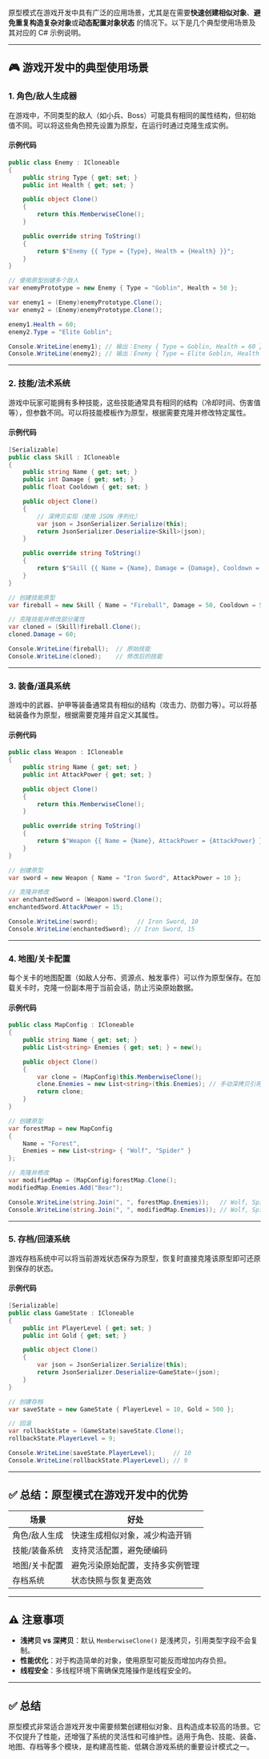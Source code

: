 原型模式在游戏开发中具有广泛的应用场景，尤其是在需要**快速创建相似对象**、**避免重复构造复杂对象**或**动态配置对象状态**
的情况下。以下是几个典型使用场景及其对应的 C# 示例说明。

---

## 🎮 游戏开发中的典型使用场景

### 1. **角色/敌人生成器**

在游戏中，不同类型的敌人（如小兵、Boss）可能具有相同的属性结构，但初始值不同。可以将这些角色预先设置为原型，在运行时通过克隆生成实例。

#### 示例代码

```csharp
public class Enemy : ICloneable
{
    public string Type { get; set; }
    public int Health { get; set; }

    public object Clone()
    {
        return this.MemberwiseClone();
    }

    public override string ToString()
    {
        return $"Enemy {{ Type = {Type}, Health = {Health} }}";
    }
}

// 使用原型创建多个敌人
var enemyPrototype = new Enemy { Type = "Goblin", Health = 50 };

var enemy1 = (Enemy)enemyPrototype.Clone();
var enemy2 = (Enemy)enemyPrototype.Clone();

enemy1.Health = 60;
enemy2.Type = "Elite Goblin";

Console.WriteLine(enemy1); // 输出：Enemy { Type = Goblin, Health = 60 }
Console.WriteLine(enemy2); // 输出：Enemy { Type = Elite Goblin, Health = 50 }
```

---

### 2. **技能/法术系统**

游戏中玩家可能拥有多种技能，这些技能通常具有相同的结构（冷却时间、伤害值等），但参数不同。可以将技能模板作为原型，根据需要克隆并修改特定属性。

#### 示例代码

```csharp
[Serializable]
public class Skill : ICloneable
{
    public string Name { get; set; }
    public int Damage { get; set; }
    public float Cooldown { get; set; }

    public object Clone()
    {
        // 深拷贝实现（使用 JSON 序列化）
        var json = JsonSerializer.Serialize(this);
        return JsonSerializer.Deserialize<Skill>(json);
    }

    public override string ToString()
    {
        return $"Skill {{ Name = {Name}, Damage = {Damage}, Cooldown = {Cooldown} }}";
    }
}

// 创建技能原型
var fireball = new Skill { Name = "Fireball", Damage = 50, Cooldown = 5f };

// 克隆技能并修改部分属性
var cloned = (Skill)fireball.Clone();
cloned.Damage = 60;

Console.WriteLine(fireball);  // 原始技能
Console.WriteLine(cloned);    // 修改后的技能
```

---

### 3. **装备/道具系统**

游戏中的武器、护甲等装备通常具有相似的结构（攻击力、防御力等）。可以将基础装备作为原型，根据需要克隆并自定义其属性。

#### 示例代码

```csharp
public class Weapon : ICloneable
{
    public string Name { get; set; }
    public int AttackPower { get; set; }

    public object Clone()
    {
        return this.MemberwiseClone();
    }

    public override string ToString()
    {
        return $"Weapon {{ Name = {Name}, AttackPower = {AttackPower} }}";
    }
}

// 创建原型
var sword = new Weapon { Name = "Iron Sword", AttackPower = 10 };

// 克隆并修改
var enchantedSword = (Weapon)sword.Clone();
enchantedSword.AttackPower = 15;

Console.WriteLine(sword);           // Iron Sword, 10
Console.WriteLine(enchantedSword); // Iron Sword, 15
```

---

### 4. **地图/关卡配置**

每个关卡的地图配置（如敌人分布、资源点、触发事件）可以作为原型保存。在加载关卡时，克隆一份副本用于当前会话，防止污染原始数据。

#### 示例代码

```csharp
public class MapConfig : ICloneable
{
    public string Name { get; set; }
    public List<string> Enemies { get; set; } = new();

    public object Clone()
    {
        var clone = (MapConfig)this.MemberwiseClone();
        clone.Enemies = new List<string>(this.Enemies); // 手动深拷贝引用类型
        return clone;
    }
}

// 创建原型
var forestMap = new MapConfig
{
    Name = "Forest",
    Enemies = new List<string> { "Wolf", "Spider" }
};

// 克隆并修改
var modifiedMap = (MapConfig)forestMap.Clone();
modifiedMap.Enemies.Add("Bear");

Console.WriteLine(string.Join(", ", forestMap.Enemies));   // Wolf, Spider
Console.WriteLine(string.Join(", ", modifiedMap.Enemies)); // Wolf, Spider, Bear
```

---

### 5. **存档/回滚系统**

游戏存档系统中可以将当前游戏状态保存为原型，恢复时直接克隆该原型即可还原到保存的状态。

#### 示例代码

```csharp
[Serializable]
public class GameState : ICloneable
{
    public int PlayerLevel { get; set; }
    public int Gold { get; set; }

    public object Clone()
    {
        var json = JsonSerializer.Serialize(this);
        return JsonSerializer.Deserialize<GameState>(json);
    }
}

// 创建存档
var saveState = new GameState { PlayerLevel = 10, Gold = 500 };

// 回滚
var rollbackState = (GameState)saveState.Clone();
rollbackState.PlayerLevel = 9;

Console.WriteLine(saveState.PlayerLevel);     // 10
Console.WriteLine(rollbackState.PlayerLevel); // 9
```

---

## ✅ 总结：原型模式在游戏开发中的优势

| 场景      | 好处               |
|---------|------------------|
| 角色/敌人生成 | 快速生成相似对象，减少构造开销  |
| 技能/装备系统 | 支持灵活配置，避免硬编码     |
| 地图/关卡配置 | 避免污染原始配置，支持多实例管理 |
| 存档系统    | 状态快照与恢复更高效       |

---

## ⚠️ 注意事项

- **浅拷贝 vs 深拷贝**：默认 `MemberwiseClone()` 是浅拷贝，引用类型字段不会复制。
- **性能优化**：对于构造简单的对象，使用原型可能反而增加内存负担。
- **线程安全**：多线程环境下需确保克隆操作是线程安全的。

---

## ✅ 总结

原型模式非常适合游戏开发中需要频繁创建相似对象、且构造成本较高的场景。它不仅提升了性能，还增强了系统的灵活性和可维护性。适用于角色、技能、装备、地图、存档等多个模块，是构建高性能、低耦合游戏系统的重要设计模式之一。